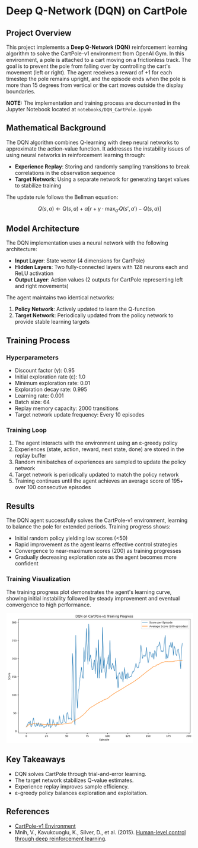 # Deep Q-Network (DQN) on CartPole

## Project Overview
This project implements a **Deep Q-Network (DQN)** reinforcement learning algorithm to solve the CartPole-v1 environment from OpenAI Gym. In this environment, a pole is attached to a cart moving on a frictionless track. The goal is to prevent the pole from falling over by controlling the cart's movement (left or right). The agent receives a reward of +1 for each timestep the pole remains upright, and the episode ends when the pole is more than 15 degrees from vertical or the cart moves outside the display boundaries.

**NOTE:** The implementation and training process are documented in the Jupyter Notebook located at
`notebooks/DQN_CartPole.ipynb`

## Mathematical Background
The DQN algorithm combines Q-learning with deep neural networks to approximate the action-value function. It addresses the instability issues of using neural networks in reinforcement learning through:

- **Experience Replay**: Storing and randomly sampling transitions to break correlations in the observation sequence
- **Target Network**: Using a separate network for generating target values to stabilize training

The update rule follows the Bellman equation:
```math
Q(s,a) \leftarrow Q(s,a) + \alpha \left[ r + \gamma \cdot \max_{a'} Q(s',a') - Q(s,a) \right]
```

## Model Architecture
The DQN implementation uses a neural network with the following architecture:

- **Input Layer**: State vector (4 dimensions for CartPole)
- **Hidden Layers**: Two fully-connected layers with 128 neurons each and ReLU activation
- **Output Layer**: Action values (2 outputs for CartPole representing left and right movements)

The agent maintains two identical networks:
1. **Policy Network**: Actively updated to learn the Q-function
2. **Target Network**: Periodically updated from the policy network to provide stable learning targets

## Training Process

### Hyperparameters
- Discount factor (γ): 0.95
- Initial exploration rate (ε): 1.0
- Minimum exploration rate: 0.01
- Exploration decay rate: 0.995
- Learning rate: 0.001
- Batch size: 64
- Replay memory capacity: 2000 transitions
- Target network update frequency: Every 10 episodes

### Training Loop
1. The agent interacts with the environment using an ε-greedy policy
2. Experiences (state, action, reward, next state, done) are stored in the replay buffer
3. Random minibatches of experiences are sampled to update the policy network
4. Target network is periodically updated to match the policy network
5. Training continues until the agent achieves an average score of 195+ over 100 consecutive episodes

## Results
The DQN agent successfully solves the CartPole-v1 environment, learning to balance the pole for extended periods. Training progress shows:

- Initial random policy yielding low scores (<50)
- Rapid improvement as the agent learns effective control strategies
- Convergence to near-maximum scores (200) as training progresses
- Gradually decreasing exploration rate as the agent becomes more confident

### Training Visualization

The training progress plot demonstrates the agent's learning curve, showing initial instability followed by steady improvement and eventual convergence to high performance.

![Training Progress](results/train.png)

## Key Takeaways
- DQN solves CartPole through trial-and-error learning.
- The target network stabilizes Q-value estimates.
- Experience replay improves sample efficiency.
- ε-greedy policy balances exploration and exploitation.

## References
- [CartPole-v1 Environment](https://www.gymlibrary.dev/environments/classic_control/cart_pole/)
- Mnih, V., Kavukcuoglu, K., Silver, D., et al. (2015). [Human-level control through deep reinforcement learning](https://www.nature.com/articles/nature14236).
